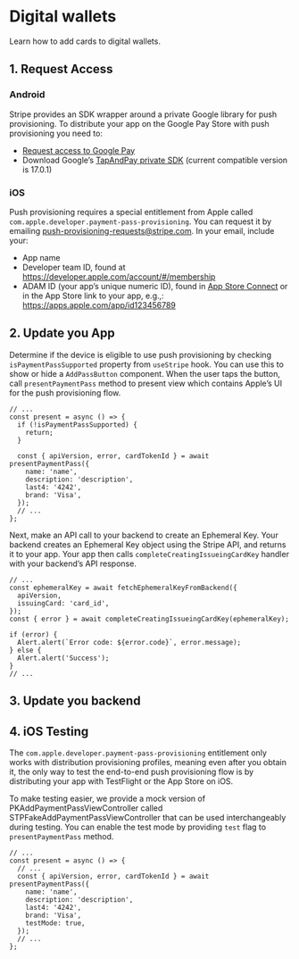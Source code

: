 # Digital wallets

Learn how to add cards to digital wallets.

## 1. Request Access

### Android

Stripe provides an SDK wrapper around a private Google library for push provisioning. To distribute your app on the Google Pay Store with push provisioning you need to:

- [Request access to Google Pay](https://developers.google.com/pay/issuers/requesting-access?api=true)
- Download Google’s [TapAndPay private SDK](https://developers.google.com/pay/issuers/apis/push-provisioning/android/releases) (current compatible version is 17.0.1)

### iOS

Push provisioning requires a special entitlement from Apple called `com.apple.developer.payment-pass-provisioning`. You can request it by emailing [push-provisioning-requests@stripe.com](mailto:push-provisioning-requests@stripe.com). In your email, include your:

- App name
- Developer team ID, found at https://developer.apple.com/account/#/membership
- ADAM ID (your app’s unique numeric ID), found in [App Store Connect](https://appstoreconnect.apple.com/) or in the App Store link to your app, e.g.,: https://apps.apple.com/app/id123456789

## 2. Update you App

Determine if the device is eligible to use push provisioning by checking `isPaymentPassSupported` property from `useStripe` hook.
You can use this to show or hide a `AddPassButton` component. When the user taps the button, call `presentPaymentPass` method to present view which contains Apple’s UI for the push provisioning flow.

```tsx
// ...
const present = async () => {
  if (!isPaymentPassSupported) {
    return;
  }

  const { apiVersion, error, cardTokenId } = await presentPaymentPass({
    name: 'name',
    description: 'description',
    last4: '4242',
    brand: 'Visa',
  });
  // ...
};
```

Next, make an API call to your backend to create an Ephemeral Key. Your backend creates an Ephemeral Key object using the Stripe API, and returns it to your app. Your app then calls `completeCreatingIssueingCardKey` handler with your backend’s API response.

```tsx
// ...
const ephemeralKey = await fetchEphemeralKeyFromBackend({
  apiVersion,
  issuingCard: 'card_id',
});
const { error } = await completeCreatingIssueingCardKey(ephemeralKey);

if (error) {
  Alert.alert(`Error code: ${error.code}`, error.message);
} else {
  Alert.alert('Success');
}
// ...
```

## 3. Update you backend

## 4. iOS Testing

The `com.apple.developer.payment-pass-provisioning` entitlement only works with distribution provisioning profiles, meaning even after you obtain it, the only way to test the end-to-end push provisioning flow is by distributing your app with TestFlight or the App Store on iOS.

To make testing easier, we provide a mock version of PKAddPaymentPassViewController called STPFakeAddPaymentPassViewController that can be used interchangeably during testing. You can enable the test mode by providing `test` flag to `presentPaymentPass` method.

```tsx
// ...
const present = async () => {
  // ...
  const { apiVersion, error, cardTokenId } = await presentPaymentPass({
    name: 'name',
    description: 'description',
    last4: '4242',
    brand: 'Visa',
    testMode: true,
  });
  // ...
};
```
